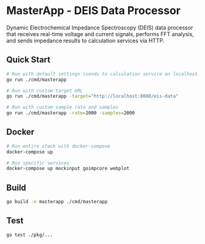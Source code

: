 # MasterApp - DEIS Data Processor

Dynamic Electrochemical Impedance Spectroscopy (DEIS) data processor that receives real-time voltage and current signals, performs FFT analysis, and sends impedance results to calculation services via HTTP.

## Quick Start

```bash
# Run with default settings (sends to calculation service on localhost:8080)
go run ./cmd/masterapp

# Run with custom target URL
go run ./cmd/masterapp -target="http://localhost:8080/eis-data"

# Run with custom sample rate and samples
go run ./cmd/masterapp -rate=2000 -samples=2000
```

## Docker

```bash
# Run entire stack with docker-compose
docker-compose up

# Run specific services
docker-compose up mockinput goimpcore webplot
```

## Build

```bash
go build -o masterapp ./cmd/masterapp
```

## Test

```bash
go test ./pkg/...
```